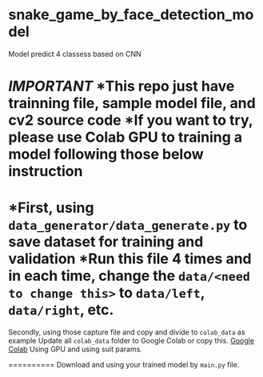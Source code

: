 # snake_game_by_face_detection_model
Model predict 4 classess based on CNN


***IMPORTANT***
*This repo just have trainning file, sample model file, and cv2 source code
*If you want to try, please use Colab GPU to training a model following those below instruction
===========

*First, using `data_generator/data_generate.py` to save dataset for training and validation
*Run this file 4 times and in each time, change the `data/<need to change this>` to `data/left`, `data/right`, etc.
 ==========
 Secondly, using those capture file and copy and divide to `colab_data` as example
 Update all `colab_data` folder to Google Colab or copy this. [Google Colab](https://colab.research.google.com/drive/1wSZPNAQHI9OUtFgZiw-5Vk5U3ewq1DFy?authuser=1#scrollTo=FbqnPEwN1jyI)
 Using GPU and using suit params.
 
 ==========
 Download and using your trained model by `main.py` file.
 
